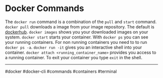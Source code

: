 # Docker Commands
The `docker run` command is a combination of the `pull` and `start` command. `docker pull` downloads a image from your image repository. The default is [dockerhub](https://hub.docker.com). `docker images` shows you your downloaded images on your system. `docker start` starts your container. With `docker ps` you can see your running containers. For non running containers you need to to run `docker ps -a`. `docker run -it` gives you an interactive shell into your container. `docker attach <running_container_name>` provides you access to a running container. To exit your container you type `exit` in the shell.

----
#docker #docker-cli #commands #containers #terminal
